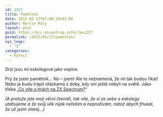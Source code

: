 ```yaml
---
id: 1227
title: Pamětník
date: 2015-05-17T07:00:29+01:00
author: Martin Maly
layout: post
guid: https://kcc.misantrop.info/?p=1227
permalink: /2015/05/17/pametnik/
xyz_lnap:
  - "1"
categories:
  - Kuřecí
---
```

Drzí jsou mí exkolegové jako vopice.

Prý že jsem pamětník&#8230; No &#8211; jsem! Ale to neznamená, že mi tak budou říkat! Nebo je budu trápit otázkama z doby, kdy oni ještě nebyli na světě. Jako třeba &#8222;[Co víte o hrách na ZX Spectrum?](https://retrocip.cz/kviz-hry-na-zx-spectrum/)&#8220;

_(A protože jste moji věrní čtenáři, tak víte, že si ze sebe s exkolegy utahujeme a že svůj věk nijak neřeším a neprožívám, natož abych fňukal, že už jsem starej&#8230;)_